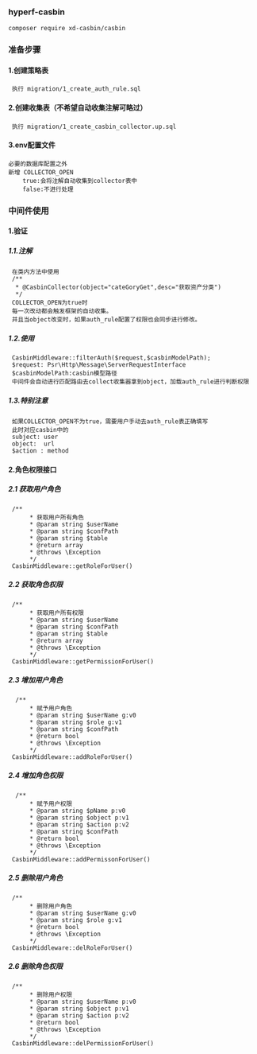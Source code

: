 ### hyperf-casbin
`composer require xd-casbin/casbin`
### 准备步骤
#### 1.创建策略表
     执行 migration/1_create_auth_rule.sql
#### 2.创建收集表（不希望自动收集注解可略过）
     执行 migration/1_create_casbin_collector.up.sql
#### 3.env配置文件
    必要的数据库配置之外
    新增 COLLECTOR_OPEN 
        true:会将注解自动收集到collector表中
        false:不进行处理
### 中间件使用
#### 1.验证
##### 1.1.注解
     在类内方法中使用
     /**
      * @CasbinCollector(object="cateGoryGet",desc="获取资产分类")
      */
     COLLECTOR_OPEN为true时 
     每一次改动都会触发框架的自动收集。
     并且当object改变时，如果auth_rule配置了权限也会同步进行修改。
##### 1.2.使用
     CasbinMiddleware::filterAuth($request,$casbinModelPath);
     $request: Psr\Http\Message\ServerRequestInterface
     $casbinModelPath:casbin模型路径
     中间件会自动进行匹配路由去collect收集器拿到object，加载auth_rule进行判断权限
     
##### 1.3.特别注意
     如果COLLECTOR_OPEN不为true，需要用户手动去auth_rule表正确填写
     此时对应casbin中的
     subject: user
     object:  url
     $action : method
#### 2.角色权限接口

##### 2.1 获取用户角色
     /**
          * 获取用户所有角色
          * @param string $userName
          * @param string $confPath
          * @param string $table
          * @return array
          * @throws \Exception
          */    
     CasbinMiddleware::getRoleForUser()
##### 2.2 获取角色权限
     /**
          * 获取用户所有权限
          * @param string $userName
          * @param string $confPath
          * @param string $table
          * @return array
          * @throws \Exception
          */
     CasbinMiddleware::getPermissionForUser()
##### 2.3 增加用户角色
      /**
          * 赋予用户角色
          * @param string $userName g:v0
          * @param string $role g:v1
          * @param string $confPath
          * @return bool
          * @throws \Exception
          */ 
     CasbinMiddleware::addRoleForUser()
##### 2.4 增加角色权限
      /**
          * 赋予用户权限
          * @param string $pName p:v0
          * @param string $object p:v1
          * @param string $action p:v2
          * @param string $confPath
          * @return bool
          * @throws \Exception
          */ 
     CasbinMiddleware::addPermissonForUser()
##### 2.5 删除用户角色
     /**
          * 删除用户角色
          * @param string $userName g:v0
          * @param string $role g:v1
          * @return bool
          * @throws \Exception
          */
     CasbinMiddleware::delRoleForUser()
##### 2.6 删除角色权限  
     /**
          * 删除用户权限
          * @param string $userName p:v0
          * @param string $object p:v1
          * @param string $action p:v2
          * @return bool
          * @throws \Exception
          */  
     CasbinMiddleware::delPermissionForUser()
          


    

    